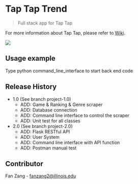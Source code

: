 # Tap Tap Trend
> Full stack app for Tap Tap

For more information about Tap Tap, please refer to [Wiki](https://zh.wikipedia.org/wiki/TapTap).

![](https://upload.wikimedia.org/wikipedia/zh/a/a9/TapTap_logo.png)

## Usage example

Type python command_line_interface to start back end code

## Release History

* 1.0 (See branch project-1.0)
    * ADD: Game & Ranking & Genre scraper
    * ADD: Database connection
    * ADD: Command line interface to control the scraper
    * ADD: Unit test for all classes
* 2.0 (See branch project-2.0)
    * ADD: Flask RESTful API
    * ADD: User System
    * ADD: Command line interface with API function
    * ADD: Postman manual test

    
## Contributor

Fan Zang - fanzang2@illinois.edu


